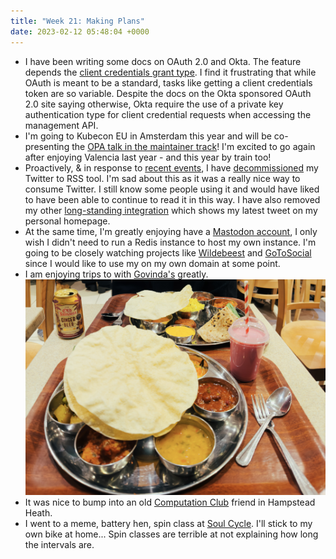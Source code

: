 ```yaml
---
title: "Week 21: Making Plans"  
date: 2023-02-12 05:48:04 +0000  
---
```

* I have been writing some docs on OAuth 2.0 and Okta. The feature depends the [client credentials grant type](https://www.oauth.com/oauth2-servers/access-tokens/client-credentials/). I find it frustrating that while OAuth is meant to be a standard, tasks like getting a client credentials token are so variable. Despite the docs on the Okta sponsored OAuth 2.0 site saying otherwise, Okta require the use of a private key authentication type for client credential requests when accessing the management API.
* I'm going to Kubecon EU in Amsterdam this year and will be co-presenting the [OPA talk in the maintainer track](https://sched.co/1HyTa)! I'm excited to go again after enjoying Valencia last year - and this year by train too!
* Proactively, & in response to [recent events](https://techcrunch.com/2023/02/09/twitter-puts-its-developer-community-website-behind-a-login-after-announcing-new-api-pricing/), I have [decommissioned](https://github.com/charlieegan3/tool-twitter-rss) my Twitter to RSS tool. I'm sad about this as it was a really nice way to consume Twitter. I still know some people using it and would have liked to have been able to continue to read it in this way. I have also removed my other [long-standing integration](https://github.com/charlieegan3/tool-json-status/commit/8f4cc7a9e3214ea7de365de9771157463c67af1f) which shows my latest tweet on my personal homepage.
* At the same time, I'm greatly enjoying have a [Mastodon account](https://hachyderm.io/@charlieegan3), I only wish I didn't need to run a Redis instance to host my own instance. I'm going to be closely watching projects like [Wildebeest](https://blog.cloudflare.com/welcome-to-wildebeest-the-fediverse-on-cloudflare/) and [GoToSocial](https://github.com/superseriousbusiness/gotosocial) since I would like to use my on my own domain at some point.
* I am enjoying trips to with [Govinda's](https://govindas.london) greatly.
  ![Govinda's](./IMG_3330.jpg)
* It was nice to bump into an old [Computation Club](https://london.computation.club) friend in Hampstead Heath.
* I went to a meme, battery hen, spin class at [Soul Cycle](https://www.soul-cycle.com/uk/). I'll stick to my own bike at home... Spin classes are terrible at not explaining how long the intervals are.
